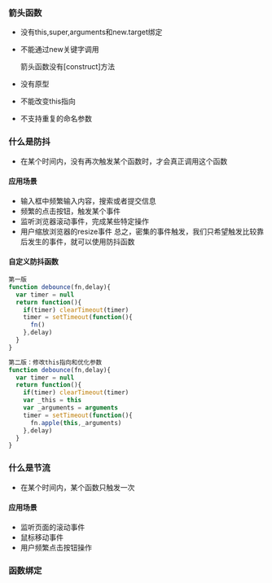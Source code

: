 ### 箭头函数

+ 没有this,super,arguments和new.target绑定

+ 不能通过new关键字调用

  箭头函数没有[construct]方法

+ 没有原型

+ 不能改变this指向

+ 不支持重复的命名参数



### 什么是防抖

+ 在某个时间内，没有再次触发某个函数时，才会真正调用这个函数
#### 应用场景
+ 输入框中频繁输入内容，搜索或者提交信息
+ 频繁的点击按钮，触发某个事件
+ 监听浏览器滚动事件，完成某些特定操作
+ 用户缩放浏览器的resize事件
总之，密集的事件触发，我们只希望触发比较靠后发生的事件，就可以使用防抖函数
#### 自定义防抖函数
~~~ js
第一版
function debounce(fn,delay){
  var timer = null
  return function(){
    if(timer) clearTimeout(timer)
    timer = setTimeout(function(){
      fn()
    },delay)
  }
}

第二版：修改this指向和优化参数
function debounce(fn,delay){
  var timer = null
  return function(){
    if(timer) clearTimeout(timer)
    var _this = this
    var _arguments = arguments
    timer = setTimeout(function(){
      fn.apple(this,_arguments)
    },delay)
  }
}
~~~
### 什么是节流
+ 在某个时间内，某个函数只触发一次
#### 应用场景
+ 监听页面的滚动事件
+ 鼠标移动事件
+ 用户频繁点击按钮操作



### 函数绑定

